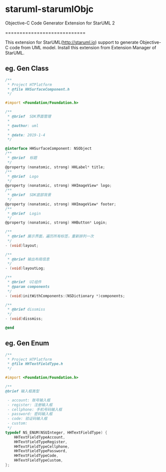 # staruml-starumlObjc
Objective-C Code Generator Extension for StarUML 2

============================

This extension for StarUML(http://staruml.io) support to generate Objective-C code from UML model. Install this extension from Extension Manager of StarUML.

## eg. Gen Class
```Objective-C
/**
 * Project HTPlatform
 * @file HHSurfaceComponent.h
 */

#import <Foundation/Foundation.h>

/**
 * @brief  SDK界面管理
 * 
 * @author: uml 
 * 
 * @date: 2019-1-4
 */

@interface HHSurfaceComponent: NSObject
/**
 * @brief  标题
 */
@property (nonatomic, strong) HHLabel* title;
/**
 * @brief  Logo
 */
@property (nonatomic, strong) HHImageView* logo;
/**
 * @brief  SDK底部背景
 */
@property (nonatomic, strong) HHImageView* footer;
/**
 * @brief  Login
 */
@property (nonatomic, strong) HHButton* Login;

/**
 * @brief 展示界面，遍历所有标签，重新排列一次
 */
- (void)layout;

/**
 * @brief 输出布局信息
 */
- (void)layoutLog;

/**
 * @brief  UI组件
 * @param components
 */
- (void)initWithComponents:(NSDictionary *)components;

/**
 * @brief dissmiss
 */
- (void)dissmiss;

@end

```

## eg. Gen Enum

```Objective-C
/**
 * Project HTPlatform
 * @file HHTextFieldType.h
 */

#import <Foundation/Foundation.h>

/**
@brief 输入框类型

 - account: 账号输入框
 - register: 注册输入框
 - cellphone: 手机号码输入框
 - password: 密码输入框
 - code: 验证码输入框
 - custom: 
 */
typedef NS_ENUM(NSUInteger, HHTextFieldType) {
	HHTextFieldTypeAccount,
	HHTextFieldTypeRegister,
	HHTextFieldTypeCellphone,
	HHTextFieldTypePassword,
	HHTextFieldTypeCode,
	HHTextFieldTypeCustom,
};
```
